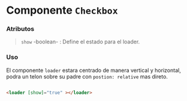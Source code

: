 # Componente `Checkbox`

### Atributos

> `show` -boolean- : Define el estado para el loader.



### Uso

El componente `loader` estara centrado de manera vertical y horizontal, podra un telon sobre su padre con `postion: relative` mas direto.


```html

<loader [show]="true" ></loader>

```